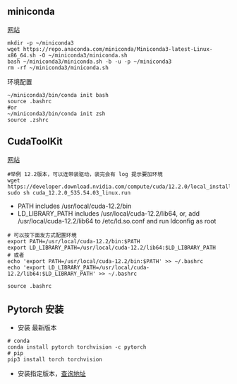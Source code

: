 ## miniconda
[网站](https://docs.conda.io/projects/miniconda/en/latest/)
```shell
mkdir -p ~/miniconda3
wget https://repo.anaconda.com/miniconda/Miniconda3-latest-Linux-x86_64.sh -O ~/miniconda3/miniconda.sh
bash ~/miniconda3/miniconda.sh -b -u -p ~/miniconda3
rm -rf ~/miniconda3/miniconda.sh
```
环境配置
```shell
~/miniconda3/bin/conda init bash
source .bashrc
#or
~/miniconda3/bin/conda init zsh
source .zshrc
```
## CudaToolKit
[网站](https://developer.nvidia.com/cuda-toolkit-archive)
```shell
#举例 12.2版本，可以连带装驱动，装完会有 log 提示要加环境
wget https://developer.download.nvidia.com/compute/cuda/12.2.0/local_installers/cuda_12.2.0_535.54.03_linux.run
sudo sh cuda_12.2.0_535.54.03_linux.run
```
-   PATH includes /usr/local/cuda-12.2/bin
-   LD_LIBRARY_PATH includes /usr/local/cuda-12.2/lib64, or, add /usr/local/cuda-12.2/lib64 to /etc/ld.so.conf and run ldconfig as root
```
# 可以按下面发方式配置环境
export PATH=/usr/local/cuda-12.2/bin:$PATH
export LD_LIBRARY_PATH=/usr/local/cuda-12.2/lib64:$LD_LIBRARY_PATH
# 或者
echo 'export PATH=/usr/local/cuda-12.2/bin:$PATH' >> ~/.bashrc
echo 'export LD_LIBRARY_PATH=/usr/local/cuda-12.2/lib64:$LD_LIBRARY_PATH' >> ~/.bashrc

source .bashrc
```

## Pytorch 安装
-  安装 最新版本
```
# conda
conda install pytorch torchvision -c pytorch
# pip
pip3 install torch torchvision
```
- 安装指定版本，[查询地址](https://pytorch.org/get-started/previous-versions/)
